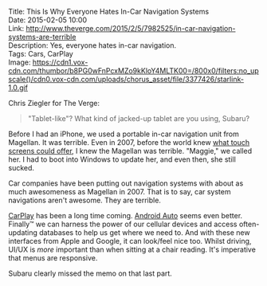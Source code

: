 Title: This Is Why Everyone Hates In-Car Navigation Systems  
Date: 2015-02-05 10:00  
Link: http://www.theverge.com/2015/2/5/7982525/in-car-navigation-systems-are-terrible  
Description: Yes, everyone hates in-car navigation.  
Tags: Cars, CarPlay  
Image: https://cdn1.vox-cdn.com/thumbor/b8PG0wFnPcxMZo9kKloY4MLTK00=/800x0/filters:no_upscale()/cdn0.vox-cdn.com/uploads/chorus_asset/file/3377426/starlink-1.0.gif  

Chris Ziegler for The Verge:

> "Tablet-like"? What kind of jacked-up tablet are you using, Subaru?

Before I had an iPhone, we used a portable in-car navigation unit from Magellan. It was terrible. Even in 2007, before the world knew [what touch screens could offer][tuaw], I knew the Magellan was terrible. "Maggie," we called her. I had to boot into Windows to update her, and even then, she still sucked.

Car companies have been putting out navigation systems with about as much awesomeness as Magellan in 2007. That is to say, car system navigations aren't awesome. They are terrible.

[CarPlay][apple] has been a long time coming. [Android Auto][android] seems even better. Finally™ we can harness the power of our cellular devices and access often-updating databases to help us get where we need to. And with these new interfaces from Apple and Google, it can look/feel nice too. Whilst driving, UI/UX is *more* important than when sitting at a chair reading. It's imperative that menus are responsive. 

Subaru clearly missed the memo on that last part.

[android]: http://www.android.com/auto/ "Android Auto"
[apple]: https://www.apple.com/ios/carplay "CarPlay"
[tuaw]: http://www.tuaw.com/2007/01/09/iphone-announced/ "TUAW reporting on the unveiling of the original iPhone"